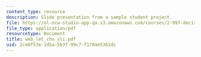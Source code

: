 ```yaml
---
content_type: resource
description: Slide presentation from a sample student project.
file: https://ol-ocw-studio-app-qa.s3.amazonaws.com/courses/2-997-decision-making-in-large-scale-systems-spring-2004/2ce0f53e1d5a5b3f99c7f170ae5361dc_web_let_cho_sli.pdf
file_type: application/pdf
resourcetype: Document
title: web_let_cho_sli.pdf
uid: 2ce0f53e-1d5a-5b3f-99c7-f170ae5361dc
---
```

